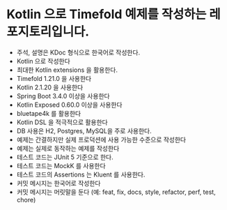# Kotlin 으로 Timefold 예제를 작성하는 레포지토리입니다.

- 주석, 설명은 KDoc 형식으로 한국어로 작성한다.
- Kotlin 으로 작성한다
- 최대한 Kotlin extensions 을 활용한다.
- Timefold 1.21.0 을 사용한다
- Kotlin 2.1.20 을 사용한다
- Spring Boot 3.4.0 이상을 사용한다
- Kotlin Exposed 0.60.0 이상을 사용한다
- bluetape4k 를 활용한다
- Kotlin DSL 을 적극적으로 활용한다
- DB 사용은 H2, Postgres, MySQL을 주로 사용한다.
- 예제는 간결하지만 실제 프로덕션에 사용 가능한 수준으로 작성한다
- 예제는 실제로 동작하는 예제를 작성한다
- 테스트 코드는 JUnit 5 기준으로 한다.
- 테스트 코드는 MockK 를 사용한다
- 테스트 코드의 Assertions 는 Kluent 를 사용한다.
- 커밋 메시지는 한국어로 작성한다
- 커밋 메시지는 머릿말을 둔다 (예: feat, fix, docs, style, refactor, perf, test, chore)
